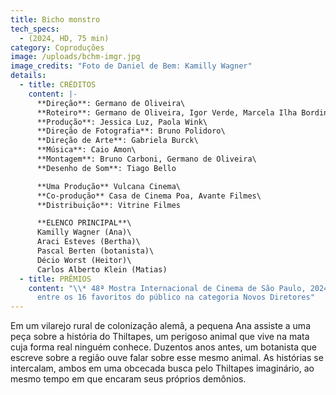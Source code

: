```yaml
---
title: Bicho monstro
tech_specs:
  - (2024, HD, 75 min)
category: Coproduções
image: /uploads/bchm-imgr.jpg
image_credits: "Foto de Daniel de Bem: Kamilly Wagner"
details:
  - title: CRÉDITOS
    content: |-
      **Direção**: Germano de Oliveira\
      **Roteiro**: Germano de Oliveira, Igor Verde, Marcela Ilha Bordin\
      **Produção**: Jessica Luz, Paola Wink\
      **Direção de Fotografia**: Bruno Polidoro\
      **Direção de Arte**: Gabriela Burck\
      **Música**: Caio Amon\
      **Montagem**: Bruno Carboni, Germano de Oliveira\
      **Desenho de Som**: Tiago Bello

      **Uma Produção** Vulcana Cinema\
      **Co-produção** Casa de Cinema Poa, Avante Filmes\
      **Distribuição**: Vitrine Filmes

      **ELENCO PRINCIPAL**\
      Kamilly Wagner (Ana)\
      Araci Esteves (Bertha)\
      Pascal Berten (botanista)\
      Décio Worst (Heitor)\
      Carlos Alberto Klein (Matias)
  - title: PRÊMIOS
    content: "\\* 48ª Mostra Internacional de Cinema de São Paulo, 2024: selecionado
      entre os 16 favoritos do público na categoria Novos Diretores"
---
```

Em um vilarejo rural de colonização alemã, a pequena Ana assiste a uma peça sobre a história do Thiltapes, um perigoso animal que vive na mata cuja forma real ninguém conhece. Duzentos anos antes, um botanista que escreve sobre a região ouve falar sobre esse mesmo animal. As histórias se intercalam, ambos em uma obcecada busca pelo Thiltapes imaginário, ao mesmo tempo em que encaram seus próprios demônios.
